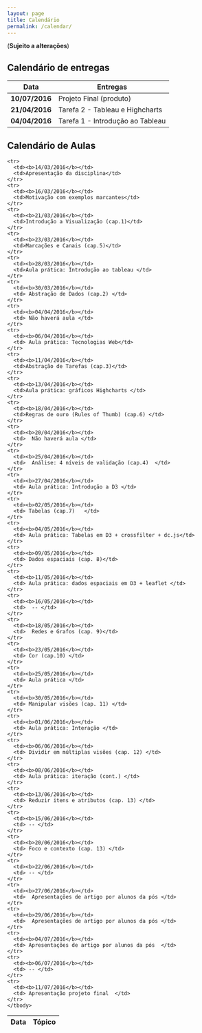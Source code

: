```yaml
---
layout: page
title: Calendário
permalink: /calendar/
---
```


(**Sujeito a alterações**)

## Calendário de entregas
<table width="100%">
  <thead>
    <tr>
      <th>Data</th>
      <th>Entregas</th>
    </tr>
  </thead>
  <tbody>
      <tr>
        <td><b>10/07/2016</b></td>
        <td>Projeto Final (produto) </td>
      </tr>
    <tr>
      <td><b>21/04/2016</b></td>
      <td>Tarefa 2 - Tableau e Highcharts </td>
    </tr>
    <tr>
      <td><b>04/04/2016</b></td>
      <td>Tarefa 1 - Introdução ao Tableau </td>
    </tr>
    </tbody>
</table>

## Calendário de Aulas

<table width="100%">
  <thead>
    <tr>
      <th>Data</th>
      <th>Tópico</th>
    </tr>
  </thead>
  <tbody>

    <tr>
      <td><b>14/03/2016</b></td>
      <td>Apresentação da disciplina</td>
    </tr>
    <tr>
      <td><b>16/03/2016</b></td>
      <td>Motivação com exemplos marcantes</td>
    </tr>
    <tr>
      <td><b>21/03/2016</b></td>
      <td>Introdução a Visualização (cap.1)</td>
    </tr>
    <tr>
      <td><b>23/03/2016</b></td>
      <td>Marcações e Canais (cap.5)</td>
    </tr>
    <tr>
      <td><b>28/03/2016</b></td>
      <td>Aula prática: Introdução ao tableau </td>
    </tr>
    <tr>
      <td><b>30/03/2016</b></td>
      <td> Abstração de Dados (cap.2) </td>
    </tr>
    <tr>
      <td><b>04/04/2016</b></td>
      <td> Não haverá aula </td>
    </tr>
    <tr>
      <td><b>06/04/2016</b></td>
      <td> Aula prática: Tecnologias Web</td>
    </tr>
    <tr>
      <td><b>11/04/2016</b></td>
      <td>Abstração de Tarefas (cap.3)</td>
    </tr>
    <tr>
      <td><b>13/04/2016</b></td>
      <td>Aula prática: gráficos Highcharts </td>
    </tr>
    <tr>
      <td><b>18/04/2016</b></td>
      <td>Regras de ouro (Rules of Thumb) (cap.6) </td>
    </tr>
    <tr>
      <td><b>20/04/2016</b></td>
      <td>  Não haverá aula </td>
    </tr>
    <tr>
      <td><b>25/04/2016</b></td>
      <td>  Análise: 4 níveis de validação (cap.4)  </td>
    </tr>
    <tr>
      <td><b>27/04/2016</b></td>
      <td> Aula prática: Introdução a D3 </td>
    </tr>
    <tr>
      <td><b>02/05/2016</b></td>
      <td> Tabelas (cap.7)   </td>
    </tr>
    <tr>
      <td><b>04/05/2016</b></td>
      <td> Aula prática: Tabelas em D3 + crossfilter + dc.js</td>
    </tr>
    <tr>
      <td><b>09/05/2016</b></td>
      <td> Dados espaciais (cap. 8)</td>
    </tr>
    <tr>
      <td><b>11/05/2016</b></td>
      <td> Aula prática: dados espaciais em D3 + leaflet </td>
    </tr>
    <tr>
      <td><b>16/05/2016</b></td>
      <td>  -- </td>
    </tr>
    <tr>
      <td><b>18/05/2016</b></td>
      <td>  Redes e Grafos (cap. 9)</td>
    </tr>
    <tr>
      <td><b>23/05/2016</b></td>
      <td> Cor (cap.10) </td>
    </tr>
    <tr>
      <td><b>25/05/2016</b></td>
      <td> Aula prática </td>
    </tr>
    <tr>
      <td><b>30/05/2016</b></td>
      <td> Manipular visões (cap. 11) </td>
    </tr>
    <tr>
      <td><b>01/06/2016</b></td>
      <td> Aula prática: Interação </td>
    </tr>
    <tr>
      <td><b>06/06/2016</b></td>
      <td> Dividir em múltiplas visões (cap. 12) </td>
    </tr>
    <tr>
      <td><b>08/06/2016</b></td>
      <td> Aula prática: iteração (cont.) </td>
    </tr>
    <tr>
      <td><b>13/06/2016</b></td>
      <td> Reduzir itens e atributos (cap. 13) </td>
    </tr>
    <tr>
      <td><b>15/06/2016</b></td>
      <td> -- </td>
    </tr>
    <tr>
      <td><b>20/06/2016</b></td>
      <td> Foco e contexto (cap. 13) </td>
    </tr>
    <tr>
      <td><b>22/06/2016</b></td>
      <td> -- </td>
    </tr>
    <tr>
      <td><b>27/06/2016</b></td>
      <td>  Apresentações de artigo por alunos da pós </td>
    </tr>
    <tr>
      <td><b>29/06/2016</b></td>
      <td>  Apresentações de artigo por alunos da pós </td>
    </tr>
    <tr>
      <td><b>04/07/2016</b></td>
      <td> Apresentações de artigo por alunos da pós  </td>
    </tr>
    <tr>
      <td><b>06/07/2016</b></td>
      <td> -- </td>
    </tr>
    <tr>
      <td><b>11/07/2016</b></td>
      <td> Apresentação projeto final  </td>
    </tr>
    </tbody>
</table>